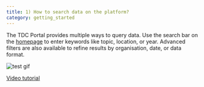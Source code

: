 ```yaml
---
title: 1) How to search data on the platform?
category: getting_started
---
```


The TDC Portal provides multiple ways to query data. Use the search bar on the [homepage](https://tdc-data-portal.vercel.app/) to enter keywords like topic, location, or year. Advanced filters are also available to refine results by organisation, date, or data format.

![test gif](https://media0.giphy.com/media/v1.Y2lkPTc5MGI3NjExMThsd3RkbWFqc3E5ODh2bmFnN3Y0b2Z4dXVvdTgzZmVtdDJsczJxNiZlcD12MV9pbnRlcm5hbF9naWZfYnlfaWQmY3Q9Zw/QqnUsCKQOtR8SNv6Yn/giphy.gif)


[Video tutorial](https://github.com/user-attachments/assets/d5d5c2b0-b761-4435-8c09-252fcba21529)





